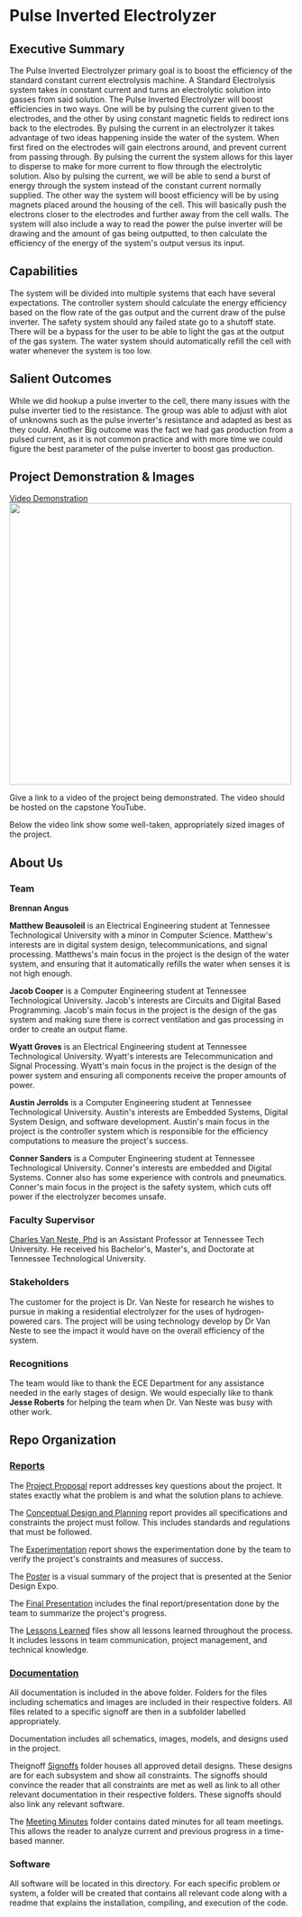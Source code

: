 # Pulse Inverted Electrolyzer

## Executive Summary

 The Pulse Inverted Electrolyzer primary goal is to boost the efficiency of the standard constant current electrolysis machine. A Standard Electrolysis system takes in constant current and turns an electrolytic solution into gasses from said solution. The  Pulse Inverted Electrolyzer will boost efficiencies in two ways. One will be by pulsing the current given to the electrodes, and the other by using constant magnetic fields to redirect ions back to the electrodes. By pulsing the current in an electrolyzer it takes advantage of two ideas happening inside the water of the system. When first fired on the electrodes will gain electrons around, and prevent current from passing through. By pulsing the current the system allows for this layer to disperse to make for more current to flow through the electrolytic solution. Also by pulsing the current, we will be able to send a burst of energy through the system instead of the constant current normally supplied. The other way the system will boost efficiency will be by using magnets placed around the housing of the cell. This will basically push the electrons closer to the electrodes and further away from the cell walls. The system will also include a way to read the power the pulse inverter will be drawing and the amount of gas being outputted, to then calculate the efficiency of the energy of the system's output versus its input. 

## Capabilities
The system will be divided into multiple systems that each have several expectations. The controller system should calculate the energy efficiency based on the flow rate of the gas output and the current draw of the pulse inverter. The safety system should any failed state go to a shutoff state. There will be a bypass for the user to be able to light the gas at the output of the gas system. The water system should automatically refill the cell with water whenever the system is too low.


## Salient Outcomes

While we did hookup a pulse inverter to the cell, there many issues with the pulse inverter tied to the resistance. The group was able to adjust with alot of unknowns such as the pulse inverter's resistance and adapted as best as they could. Another Big outcome was the fact we had gas production from a pulsed current, as it is not common practice and with more time we could figure the best parameter of the pulse inverter to boost gas production.


## Project Demonstration & Images
[Video Demonstration](https://www.youtube.com/watch?v=DhT7RktQMQU)
<img src="images/Front Page/Gas Productiuon.png" width="500" length="500">


Give a link to a video of the project being demonstrated. The video should be hosted on the capstone YouTube.

Below the video link show some well-taken, appropriately sized images of the project.


## About Us

### Team

**Brennan Angus**

**Matthew Beausoleil** is an Electrical Engineering student at Tennessee Technological University with a minor in Computer Science. Matthew's interests are in digital system design, telecommunications, and signal processing. Matthews's main focus in the project is the design of the water system, and ensuring that it automatically refills the water when senses it is not high enough.

**Jacob Cooper** is a Computer Engineering student at Tennessee Technological University. Jacob's interests are Circuits and Digital Based Programming. Jacob's main focus in the project is the design of the gas system and making sure there is correct ventilation and gas processing in order to create an output flame.

**Wyatt Groves** is an Electrical Engineering student at Tennessee Technological University. Wyatt's interests are Telecommunication and Signal Processing. Wyatt's main focus in the project is the design of the power system and ensuring all components receive the proper amounts of power. 

**Austin Jerrolds** is a Computer Engineering student at Tennessee Technological University. Austin's interests are Embedded Systems, Digital System Design, and software development. Austin's main focus in the project is the controller system which is responsible for the efficiency computations to measure the project's success. 

**Conner Sanders** is a Computer Engineering student at Tennessee Technological University. Conner's interests are embedded and Digital Systems. Conner also has some experience with controls and pneumatics. Conner's main focus in the project is the safety system, which cuts off power if the electrolyzer becomes unsafe.

### Faculty Supervisor
[Charles Van Neste, Phd](https://www.tntech.edu/directory/engineering/faculty/charles-van-neste.php) is an Assistant Professor at Tennessee Tech University. He received his Bachelor's, Master's, and Doctorate at Tennessee Technological University. 

### Stakeholders
The customer for the project is Dr. Van Neste for research he wishes to pursue in making a residential electrolyzer for the uses of hydrogen-powered cars. The project will be using technology develop by Dr Van Neste to see the impact it would have on the overall efficiency of the system.  



### Recognitions

The team would like to thank the ECE Department for any assistance needed in the early stages of design. We would especially like to thank **Jesse Roberts** for helping the team when Dr. Van Neste was busy with other work. 

## Repo Organization

### [Reports](/Reports)

The [Project Proposal](/Reports/Proposal/Project_Proposal-V2.pdf) report addresses key questions about the project. It states exactly what the problem is and what the solution plans to achieve. 

The [Conceptual Design and Planning](/Reports/Conceptual%20Design/Conceptual_DesignV2.pdf) report provides all specifications and constraints the project must follow. This includes standards and regulations that must be followed.

The [Experimentation](/Reports/Experimentation/Experimentation.md) report shows the experimentation done by the team to verify the project's constraints and measures of success.

The [Poster](/Reports/Poster/Capstone_Final_Presentation_Poster.pdf) is a visual summary of the project that is presented at the Senior Design Expo.

The [Final Presentation](/Reports/Final%20Presentation/Capstone%20Final%20Presentation.pdf) includes the final report/presentation done by the team to summarize the project's progress.

The [Lessons Learned](/Reports/Lessons%20Learned/Lessons%20Learned.md) files show all lessons learned throughout the process. It includes lessons in team communication, project management, and technical knowledge.

### [Documentation](/Documentation)

All documentation is included in the above folder. Folders for the files including schematics and images are included in their respective folders. All files related to a specific signoff are then in a subfolder labelled appropriately.

Documentation includes all schematics, images, models, and designs used in the project. 

Theignoff [Signoffs](/Documentation/Ss) folder houses all approved detail designs. These designs are for each subsystem and show all constraints. The signoffs should convince the reader that all constraints are met as well as link to all other relevant documentation in their respective folders. These signoffs should also link any relevant software.

The [Meeting Minutes](/Documentation/Meeting%20Minutes) folder contains dated minutes for all team meetings. This allows the reader to analyze current and previous progress in a time-based manner. 


### Software
All software will be located in this directory. For each specific problem or system, a folder will be created that contains all relevant code along with a readme that explains the installation, compiling, and execution of the code.
